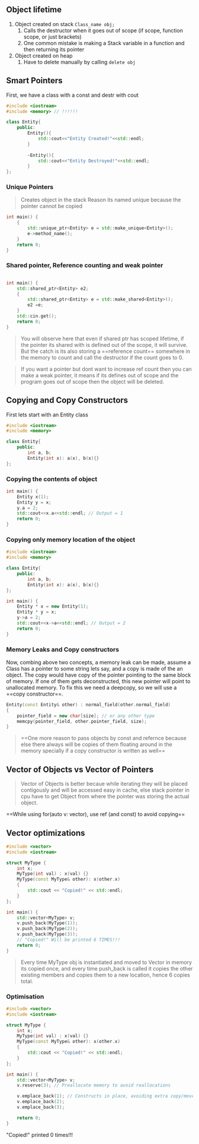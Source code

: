 ## Object lifetime
1. Object created on stack `Class_name obj;`
	1. Calls the destructor when it goes out of scope (if scope, function scope, or just brackets)
	2. One common mistake is making a Stack variable in a function and then returning its pointer
2. Object created on heap
	1. Have to delete manually by calling `delete obj`

## Smart Pointers

First, we have a class with a const and destr with cout
```cpp
#include <iostream>
#include <memory> // !!!!!!

class Entity{
    public:
        Entity(){
            std::cout<<"Entity Created!"<<std::endl;
        }
        
        ~Entity(){
            std::cout<<"Entity Destroyed!"<<std::endl;
        }
};

```
### Unique Pointers
> Creates object in the stack
> Reason its named unique because the pointer cannot be copied

```cpp
int main() {
    {
        std::unique_ptr<Entity> e = std::make_unique<Entity>();
        e->method_name();
    }
    return 0;
}

```
### Shared pointer, Reference counting and weak pointer
```cpp

int main() {
    std::shared_ptr<Entity> e2;
    {
        std::shared_ptr<Entity> e = std::make_shared<Entity>();
        e2 =e;
    }
    std::cin.get();
    return 0;
}

```
>You will observe here that even if shared ptr has scoped lifetime, if the pointer its shared with is defined out of the scope, it will survive. But the catch is its also storing a ==reference count== somewhere in the memory to count and call the destructor if the count goes to 0.

>If you want a pointer but dont want to increase ref count then you can make a weak pointer, it means  if its defines out of scope and the program goes out of scope then the object will be deleted.


##  Copying and Copy Constructors
First lets start with an Entity class
```cpp
#include <iostream>
#include <memory>

class Entity{
    public:
        int a, b;
        Entity(int x): a(x), b(x){}
};
```

### Copying the contents of object
```cpp
int main() {
    Entity x(1);
    Entity y = x;
    y.a = 2;
    std::cout<<x.a<<std::endl; // Output = 1
    return 0;
}
```

### Copying only memory location of the object
```cpp
#include <iostream>
#include <memory>

class Entity{
    public:
        int a, b;
        Entity(int x): a(x), b(x){}
};

int main() {
    Entity * x = new Entity(1);
    Entity * y = x;
    y->a = 2;
    std::cout<<x->a<<std::endl; // Output = 2
    return 0;
}

```

### Memory Leaks and Copy constructors
Now, combing above two concepts, a memory leak can be made, assume a Class has a pointer to some string lets say, and a copy is made of the an object. The copy would have copy of the pointer pointing to the same block of memory. If one of them gets deconstructed, this new pointer will point to unallocated memory. To fix this we need a deepcopy, so we will use a ==copy constructor==.

```cpp
Entity(const Entity& other) : normal_field(other.normal_field) 
{ 
	pointer_field = new char[size]; // or any other type
	memcpy(pointer_field, other.pointer_field, size); 
}
```

>==One more reason to pass objects by const and refernce because else there always will be copies of them floating around in the memory specially if a copy constructor is written as well==

## Vector of Objects vs Vector of Pointers
> Vector of Objects is better becaue while iterating they will be placed contigously and will be accessed easy in cache, else stack pointer in cpu have to get Object from where the pointer was storing the actual object.

==While using for(auto v: vector), use ref (and const) to avoid copying==

## Vector optimizations
```cpp
#include <vector>
#include <iostream>

struct MyType {
    int x;
    MyType(int val) : x(val) {}
    MyType(const MyType& other): x(other.x) 
    {
        std::cout << "Copied!" << std::endl; 
    }
};

int main() {
    std::vector<MyType> v;
    v.push_back(MyType(1));
    v.push_back(MyType(2));
    v.push_back(MyType(3));
	// "Copied!" Will be printed 6 TIMES!!!
    return 0;
}

```
> Every time MyType obj  is instantiated and moved to Vector in memory its copied once, and every time push_back is called it copies the other existing members and copies them to a new location, hence 6 copies total.

### Optimisation
```cpp
#include <vector>
#include <iostream>

struct MyType {
    int x;
    MyType(int val) : x(val) {}
    MyType(const MyType& other): x(other.x) 
    {
        std::cout << "Copied!" << std::endl; 
    }
};

int main() {
    std::vector<MyType> v;
    v.reserve(3); // Preallocate memory to avoid reallocations

    v.emplace_back(1); // Constructs in place, avoiding extra copy/move
    v.emplace_back(2);
    v.emplace_back(3);

    return 0;
}

```

"Copied!" printed 0 times!!!
